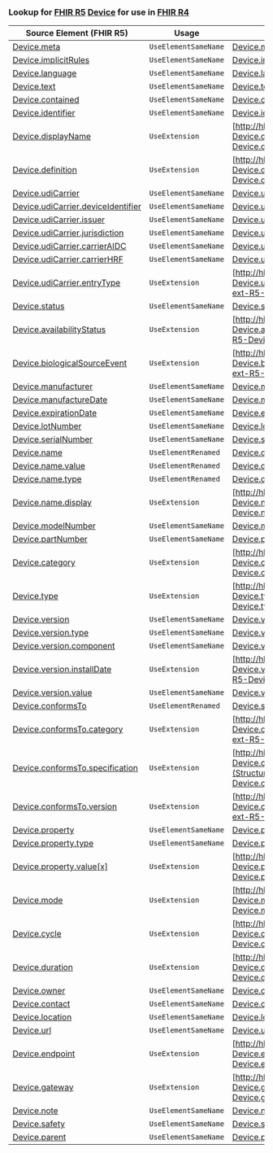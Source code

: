 ### Lookup for [FHIR R5](https://hl7.org/fhir/R5/) [Device](https://hl7.org/fhir/R5/Device.html) for use in [FHIR R4](https://hl7.org/fhir/R4/)

| Source Element (FHIR R5) | Usage | Target |
| -------------- | ----- | ------ |
| [Device.meta](https://hl7.org/fhir/R5/Device.html#resource) | `UseElementSameName` | [Device.meta](https://hl7.org/fhir/R4/Device.html#resource) |
| [Device.implicitRules](https://hl7.org/fhir/R5/Device.html#resource) | `UseElementSameName` | [Device.implicitRules](https://hl7.org/fhir/R4/Device.html#resource) |
| [Device.language](https://hl7.org/fhir/R5/Device.html#resource) | `UseElementSameName` | [Device.language](https://hl7.org/fhir/R4/Device.html#resource) |
| [Device.text](https://hl7.org/fhir/R5/Device.html#resource) | `UseElementSameName` | [Device.text](https://hl7.org/fhir/R4/Device.html#resource) |
| [Device.contained](https://hl7.org/fhir/R5/Device.html#resource) | `UseElementSameName` | [Device.contained](https://hl7.org/fhir/R4/Device.html#resource) |
| [Device.identifier](https://hl7.org/fhir/R5/Device.html#resource) | `UseElementSameName` | [Device.identifier](https://hl7.org/fhir/R4/Device.html#resource) |
| [Device.displayName](https://hl7.org/fhir/R5/Device.html#resource) | `UseExtension` | [http://hl7.org/fhir/5.0/StructureDefinition/extension-Device.displayName](StructureDefinition-ext-R5-Device.displayName.html) |
| [Device.definition](https://hl7.org/fhir/R5/Device.html#resource) | `UseExtension` | [http://hl7.org/fhir/5.0/StructureDefinition/extension-Device.definition](StructureDefinition-ext-R5-Device.definition.html) |
| [Device.udiCarrier](https://hl7.org/fhir/R5/Device.html#resource) | `UseElementSameName` | [Device.udiCarrier](https://hl7.org/fhir/R4/Device.html#resource) |
| [Device.udiCarrier.deviceIdentifier](https://hl7.org/fhir/R5/Device.html#resource) | `UseElementSameName` | [Device.udiCarrier.deviceIdentifier](https://hl7.org/fhir/R4/Device.html#resource) |
| [Device.udiCarrier.issuer](https://hl7.org/fhir/R5/Device.html#resource) | `UseElementSameName` | [Device.udiCarrier.issuer](https://hl7.org/fhir/R4/Device.html#resource) |
| [Device.udiCarrier.jurisdiction](https://hl7.org/fhir/R5/Device.html#resource) | `UseElementSameName` | [Device.udiCarrier.jurisdiction](https://hl7.org/fhir/R4/Device.html#resource) |
| [Device.udiCarrier.carrierAIDC](https://hl7.org/fhir/R5/Device.html#resource) | `UseElementSameName` | [Device.udiCarrier.carrierAIDC](https://hl7.org/fhir/R4/Device.html#resource) |
| [Device.udiCarrier.carrierHRF](https://hl7.org/fhir/R5/Device.html#resource) | `UseElementSameName` | [Device.udiCarrier.carrierHRF](https://hl7.org/fhir/R4/Device.html#resource) |
| [Device.udiCarrier.entryType](https://hl7.org/fhir/R5/Device.html#resource) | `UseExtension` | [http://hl7.org/fhir/5.0/StructureDefinition/extension-Device.udiCarrier.entryType](StructureDefinition-ext-R5-Device.ud.entryType.html) |
| [Device.status](https://hl7.org/fhir/R5/Device.html#resource) | `UseElementSameName` | [Device.status](https://hl7.org/fhir/R4/Device.html#resource) |
| [Device.availabilityStatus](https://hl7.org/fhir/R5/Device.html#resource) | `UseExtension` | [http://hl7.org/fhir/5.0/StructureDefinition/extension-Device.availabilityStatus](StructureDefinition-ext-R5-Device.availabilityStatus.html) |
| [Device.biologicalSourceEvent](https://hl7.org/fhir/R5/Device.html#resource) | `UseExtension` | [http://hl7.org/fhir/5.0/StructureDefinition/extension-Device.biologicalSourceEvent](StructureDefinition-ext-R5-Device.biologicalSourceEvent.html) |
| [Device.manufacturer](https://hl7.org/fhir/R5/Device.html#resource) | `UseElementSameName` | [Device.manufacturer](https://hl7.org/fhir/R4/Device.html#resource) |
| [Device.manufactureDate](https://hl7.org/fhir/R5/Device.html#resource) | `UseElementSameName` | [Device.manufactureDate](https://hl7.org/fhir/R4/Device.html#resource) |
| [Device.expirationDate](https://hl7.org/fhir/R5/Device.html#resource) | `UseElementSameName` | [Device.expirationDate](https://hl7.org/fhir/R4/Device.html#resource) |
| [Device.lotNumber](https://hl7.org/fhir/R5/Device.html#resource) | `UseElementSameName` | [Device.lotNumber](https://hl7.org/fhir/R4/Device.html#resource) |
| [Device.serialNumber](https://hl7.org/fhir/R5/Device.html#resource) | `UseElementSameName` | [Device.serialNumber](https://hl7.org/fhir/R4/Device.html#resource) |
| [Device.name](https://hl7.org/fhir/R5/Device.html#resource) | `UseElementRenamed` | [Device.deviceName](https://hl7.org/fhir/R4/Device.html#resource) |
| [Device.name.value](https://hl7.org/fhir/R5/Device.html#resource) | `UseElementRenamed` | [Device.deviceName.name](https://hl7.org/fhir/R4/Device.html#resource) |
| [Device.name.type](https://hl7.org/fhir/R5/Device.html#resource) | `UseElementRenamed` | [Device.deviceName.type](https://hl7.org/fhir/R4/Device.html#resource) |
| [Device.name.display](https://hl7.org/fhir/R5/Device.html#resource) | `UseExtension` | [http://hl7.org/fhir/5.0/StructureDefinition/extension-Device.name.display](StructureDefinition-ext-R5-Device.na.display.html) |
| [Device.modelNumber](https://hl7.org/fhir/R5/Device.html#resource) | `UseElementSameName` | [Device.modelNumber](https://hl7.org/fhir/R4/Device.html#resource) |
| [Device.partNumber](https://hl7.org/fhir/R5/Device.html#resource) | `UseElementSameName` | [Device.partNumber](https://hl7.org/fhir/R4/Device.html#resource) |
| [Device.category](https://hl7.org/fhir/R5/Device.html#resource) | `UseExtension` | [http://hl7.org/fhir/5.0/StructureDefinition/extension-Device.category](StructureDefinition-ext-R5-Device.category.html) |
| [Device.type](https://hl7.org/fhir/R5/Device.html#resource) | `UseExtension` | [http://hl7.org/fhir/5.0/StructureDefinition/extension-Device.type](StructureDefinition-ext-R5-Device.type.html) |
| [Device.version](https://hl7.org/fhir/R5/Device.html#resource) | `UseElementSameName` | [Device.version](https://hl7.org/fhir/R4/Device.html#resource) |
| [Device.version.type](https://hl7.org/fhir/R5/Device.html#resource) | `UseElementSameName` | [Device.version.type](https://hl7.org/fhir/R4/Device.html#resource) |
| [Device.version.component](https://hl7.org/fhir/R5/Device.html#resource) | `UseElementSameName` | [Device.version.component](https://hl7.org/fhir/R4/Device.html#resource) |
| [Device.version.installDate](https://hl7.org/fhir/R5/Device.html#resource) | `UseExtension` | [http://hl7.org/fhir/5.0/StructureDefinition/extension-Device.version.installDate](StructureDefinition-ext-R5-Device.ve.installDate.html) |
| [Device.version.value](https://hl7.org/fhir/R5/Device.html#resource) | `UseElementSameName` | [Device.version.value](https://hl7.org/fhir/R4/Device.html#resource) |
| [Device.conformsTo](https://hl7.org/fhir/R5/Device.html#resource) | `UseElementRenamed` | [Device.specialization](https://hl7.org/fhir/R4/Device.html#resource) |
| [Device.conformsTo.category](https://hl7.org/fhir/R5/Device.html#resource) | `UseExtension` | [http://hl7.org/fhir/5.0/StructureDefinition/extension-Device.conformsTo.category](StructureDefinition-ext-R5-Device.co.category.html) |
| [Device.conformsTo.specification](https://hl7.org/fhir/R5/Device.html#resource) | `UseExtension` | [http://hl7.org/fhir/5.0/StructureDefinition/extension-Device.conformsTo.specification](StructureDefinition-ext-R5-Device.co.specification.html) |
| [Device.conformsTo.version](https://hl7.org/fhir/R5/Device.html#resource) | `UseExtension` | [http://hl7.org/fhir/5.0/StructureDefinition/extension-Device.conformsTo.version](StructureDefinition-ext-R5-Device.co.version.html) |
| [Device.property](https://hl7.org/fhir/R5/Device.html#resource) | `UseElementSameName` | [Device.property](https://hl7.org/fhir/R4/Device.html#resource) |
| [Device.property.type](https://hl7.org/fhir/R5/Device.html#resource) | `UseElementSameName` | [Device.property.type](https://hl7.org/fhir/R4/Device.html#resource) |
| [Device.property.value[x]](https://hl7.org/fhir/R5/Device.html#resource) | `UseExtension` | [http://hl7.org/fhir/5.0/StructureDefinition/extension-Device.property.value](StructureDefinition-ext-R5-Device.pr.value.html) |
| [Device.mode](https://hl7.org/fhir/R5/Device.html#resource) | `UseExtension` | [http://hl7.org/fhir/5.0/StructureDefinition/extension-Device.mode](StructureDefinition-ext-R5-Device.mode.html) |
| [Device.cycle](https://hl7.org/fhir/R5/Device.html#resource) | `UseExtension` | [http://hl7.org/fhir/5.0/StructureDefinition/extension-Device.cycle](StructureDefinition-ext-R5-Device.cycle.html) |
| [Device.duration](https://hl7.org/fhir/R5/Device.html#resource) | `UseExtension` | [http://hl7.org/fhir/5.0/StructureDefinition/extension-Device.duration](StructureDefinition-ext-R5-Device.duration.html) |
| [Device.owner](https://hl7.org/fhir/R5/Device.html#resource) | `UseElementSameName` | [Device.owner](https://hl7.org/fhir/R4/Device.html#resource) |
| [Device.contact](https://hl7.org/fhir/R5/Device.html#resource) | `UseElementSameName` | [Device.contact](https://hl7.org/fhir/R4/Device.html#resource) |
| [Device.location](https://hl7.org/fhir/R5/Device.html#resource) | `UseElementSameName` | [Device.location](https://hl7.org/fhir/R4/Device.html#resource) |
| [Device.url](https://hl7.org/fhir/R5/Device.html#resource) | `UseElementSameName` | [Device.url](https://hl7.org/fhir/R4/Device.html#resource) |
| [Device.endpoint](https://hl7.org/fhir/R5/Device.html#resource) | `UseExtension` | [http://hl7.org/fhir/5.0/StructureDefinition/extension-Device.endpoint](StructureDefinition-ext-R5-Device.endpoint.html) |
| [Device.gateway](https://hl7.org/fhir/R5/Device.html#resource) | `UseExtension` | [http://hl7.org/fhir/5.0/StructureDefinition/extension-Device.gateway](StructureDefinition-ext-R5-Device.gateway.html) |
| [Device.note](https://hl7.org/fhir/R5/Device.html#resource) | `UseElementSameName` | [Device.note](https://hl7.org/fhir/R4/Device.html#resource) |
| [Device.safety](https://hl7.org/fhir/R5/Device.html#resource) | `UseElementSameName` | [Device.safety](https://hl7.org/fhir/R4/Device.html#resource) |
| [Device.parent](https://hl7.org/fhir/R5/Device.html#resource) | `UseElementSameName` | [Device.parent](https://hl7.org/fhir/R4/Device.html#resource) |
